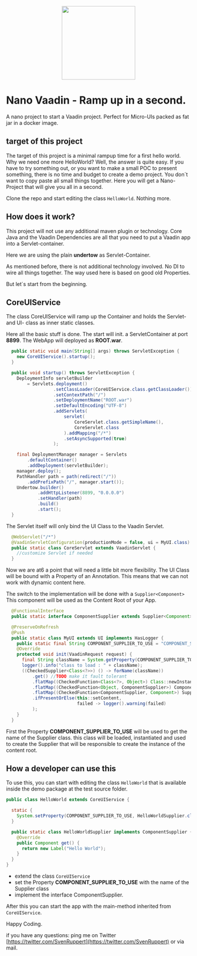 
<center>
<a href="https://vaadin.com">
 <img src="https://vaadin.com/images/hero-reindeer.svg" width="200" height="200" /></a>
</center>


# Nano Vaadin - Ramp up in a second.
A nano project to start a Vaadin project. Perfect for Micro-UIs packed as fat jar in a docker image.

## target of this project
The target of this project is a minimal rampup time for a first hello world.
Why we need one more HelloWorld? Well, the answer is quite easy. 
If you have to try something out, or you want to make a small POC to present something,
there is no time and budget to create a demo project.
You don´t want to copy paste all small things together.
Here you will get a Nano-Project that will give you all in a second.

Clone the repo and start editing the class ```HelloWorld```.
Nothing more. 

## How does it work?
This project will not use any additional maven plugin or technology.
Core Java and the Vaadin Dependencies are all that you need to put 
a Vaadin app into a Servlet-container.

Here we are using the plain **undertow** as Servlet-Container.

As mentioned before, there is not additional technology involved.
No DI to wire all things together. The way used here is based on good old Properties.

But let´s start from the beginning.

## CoreUIService
The class CoreUIService will ramp up the Container and 
holds the Servlet- and UI- class as inner static classes.

Here all the basic stuff is done. The start will init. a ServletContainer at port **8899**.
The WebApp will deployed as **ROOT.war**. 


```java
  public static void main(String[] args) throws ServletException {
    new CoreUIService().startup();
  }

  public void startup() throws ServletException {
    DeploymentInfo servletBuilder
        = Servlets.deployment()
                  .setClassLoader(CoreUIService.class.getClassLoader())
                  .setContextPath("/")
                  .setDeploymentName("ROOT.war")
                  .setDefaultEncoding("UTF-8")
                  .addServlets(
                      servlet(
                          CoreServlet.class.getSimpleName(),
                          CoreServlet.class
                      ).addMapping("/*")
                      .setAsyncSupported(true)
                  );

    final DeploymentManager manager = Servlets
        .defaultContainer()
        .addDeployment(servletBuilder);
    manager.deploy();
    PathHandler path = path(redirect("/"))
        .addPrefixPath("/", manager.start());
    Undertow.builder()
            .addHttpListener(8899, "0.0.0.0")
            .setHandler(path)
            .build()
            .start();
  }
```

The Servlet itself will only bind the UI Class to the Vaadin Servlet.


```java
  @WebServlet("/*")
  @VaadinServletConfiguration(productionMode = false, ui = MyUI.class)
  public static class CoreServlet extends VaadinServlet {
    //customize Servlet if needed
  }
```

Now we are at6 a point that will need a little bit more flexibility.
The UI Class will be bound with a Property of an Annotation. This means that we can not 
work with dynamic content here.

The switch to the implementation will be done with a ```Supplier<Component>```
This component will be used as the Content Root of your App.


```java
  @FunctionalInterface
  public static interface ComponentSupplier extends Supplier<Component> { }

  @PreserveOnRefresh
  @Push
  public static class MyUI extends UI implements HasLogger {
    public static final String COMPONENT_SUPPLIER_TO_USE = "COMPONENT_SUPPLIER_TO_USE";
    @Override
    protected void init(VaadinRequest request) {
      final String className = System.getProperty(COMPONENT_SUPPLIER_TO_USE);
      logger().info("class to load : " + className);
      ((CheckedSupplier<Class<?>>) () -> forName(className))
          .get() //TODO make it fault tolerant
          .flatMap((CheckedFunction<Class<?>, Object>) Class::newInstance)
          .flatMap((CheckedFunction<Object, ComponentSupplier>) ComponentSupplier.class::cast)
          .flatMap((CheckedFunction<ComponentSupplier, Component>) Supplier::get)
          .ifPresentOrElse(this::setContent,
                           failed -> logger().warning(failed)
          );
    }
  }
```

First the Property **COMPONENT_SUPPLIER_TO_USE** will be used to get the name of the Supplier class.
this class will be loaded, instantiated and used to create the Supplier that will be responsible 
to create the instance of the content root.

## How a developer can use this

To use this, you can start with editing the class ```HelloWorld``` that is available inside the 
demo package at the test source folder.

```java
public class HelloWorld extends CoreUIService {

  static {
    System.setProperty(COMPONENT_SUPPLIER_TO_USE, HelloWorldSupplier.class.getName());
  }

  public static class HelloWorldSupplier implements ComponentSupplier {
    @Override
    public Component get() {
      return new Label("Hello World");
    }
  }
}
```

* extend the class ```CoreUIService```
* set the Property **COMPONENT_SUPPLIER_TO_USE** with the name of the Supplier class
* implement the interface ComponentSupplier.

After this you can start the app with the main-method inherited from ```CoreUIService```.

Happy Coding.

if you have any questions: ping me on Twitter [https://twitter.com/SvenRuppert](https://twitter.com/SvenRuppert)
or via mail.
